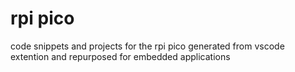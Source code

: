 # rpi pico 
code snippets and projects for the rpi pico 
generated from vscode extention and repurposed for embedded applications

